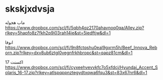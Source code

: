 # skskjxdvsja

ماب هجوله
https://www.dropbox.com/scl/fi/5qbh4qz2170ahavnoq0qa/Alley.zip?rlkey=5hapfo8z7fkh2p9i03rah14ie&st=5iedftjw&dl=1


انوفا
https://www.dropbox.com/scl/fi/9n8fctqshu0eal9gxrm5h/Beef_Innova_Reborn.zip?rlkey=dxv8ub6ztgl0vegnfrkhbropc&st=qapz81cm&dl=1




اكسنت 17
https://www.dropbox.com/scl/fi/cyxeehvevvkfc7o5xfdcj/Hyundai_Accent_Solaris_16-17.zip?rlkey=atlspqppnztegydtxqwa6fqu3&st=83x67nr6&dl=1
